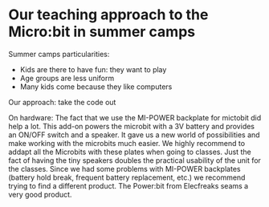 # Our teaching approach to the Micro:bit in summer camps

Summer camps particularities:

- Kids are there to have fun: they want to play
- Age groups are less uniform
- Many kids come because they like computers

Our approach: take the code out

On hardware: The fact that we use the MI-POWER backplate for mictobit did help a lot. This add-on powers the microbit with a 3V battery and provides an ON/OFF switch and a speaker. It gave us a new world of possibilities and make working with the microbits much easier. We highly recommend to addapt all the Microbits with these plates when going to classes. Just the fact of having the tiny speakers doubles the practical usability of the unit for the classes. Since we had some problems with MI-POWER backplates (battery hold break, frequent battery replacement, etc.) we recommend trying to find a different product. The Power:bit from Elecfreaks seams a very good product.


